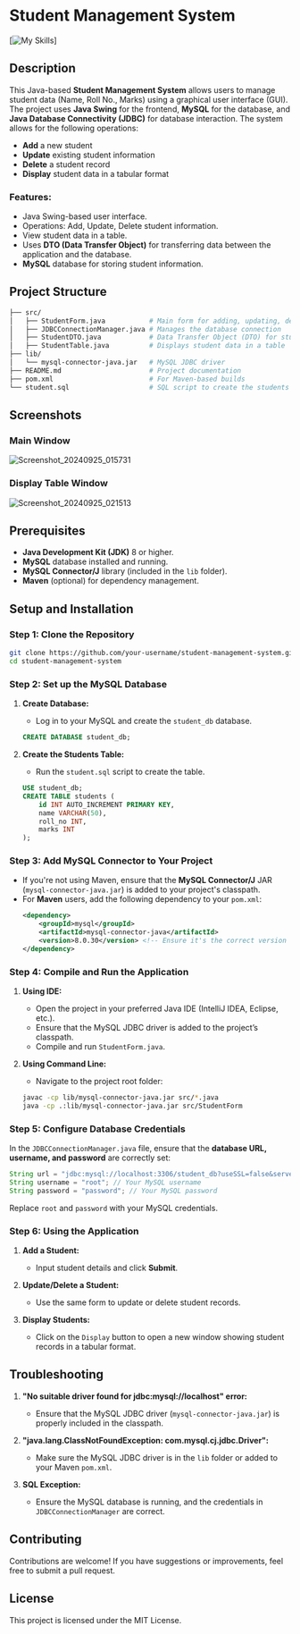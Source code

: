# Student Management System
[![My Skills](https://skillicons.dev/icons?i=java,mysql&theme=light)]
## Description

This Java-based **Student Management System** allows users to manage student data (Name, Roll No., Marks) using a graphical user interface (GUI). The project uses **Java Swing** for the frontend, **MySQL** for the database, and **Java Database Connectivity (JDBC)** for database interaction. The system allows for the following operations:
- **Add** a new student
- **Update** existing student information
- **Delete** a student record
- **Display** student data in a tabular format

### Features:
- Java Swing-based user interface.
- Operations: Add, Update, Delete student information.
- View student data in a table.
- Uses **DTO (Data Transfer Object)** for transferring data between the application and the database.
- **MySQL** database for storing student information.

## Project Structure

```bash
├── src/
│   ├── StudentForm.java           # Main form for adding, updating, deleting, and displaying data
│   ├── JDBCConnectionManager.java # Manages the database connection
│   ├── StudentDTO.java            # Data Transfer Object (DTO) for student details
│   ├── StudentTable.java          # Displays student data in a table
├── lib/
│   └── mysql-connector-java.jar   # MySQL JDBC driver
├── README.md                      # Project documentation
├── pom.xml                        # For Maven-based builds
└── student.sql                    # SQL script to create the students table
```

## Screenshots

### Main Window
![Screenshot_20240925_015731](https://github.com/user-attachments/assets/da4fe544-9b02-4337-afac-a7be4fd2598d)

### Display Table Window
![Screenshot_20240925_021513](https://github.com/user-attachments/assets/40e2c08c-2d31-4249-9770-ea921a9efca7)

## Prerequisites

- **Java Development Kit (JDK)** 8 or higher.
- **MySQL** database installed and running.
- **MySQL Connector/J** library (included in the `lib` folder).
- **Maven** (optional) for dependency management.

## Setup and Installation

### Step 1: Clone the Repository

```bash
git clone https://github.com/your-username/student-management-system.git
cd student-management-system
```

### Step 2: Set up the MySQL Database

1. **Create Database:**
   - Log in to your MySQL and create the `student_db` database.
   ```sql
   CREATE DATABASE student_db;
   ```

2. **Create the Students Table:**
   - Run the `student.sql` script to create the table.
   ```sql
   USE student_db;
   CREATE TABLE students (
       id INT AUTO_INCREMENT PRIMARY KEY,
       name VARCHAR(50),
       roll_no INT,
       marks INT
   );
   ```

### Step 3: Add MySQL Connector to Your Project

- If you're not using Maven, ensure that the **MySQL Connector/J** JAR (`mysql-connector-java.jar`) is added to your project's classpath.
- For **Maven** users, add the following dependency to your `pom.xml`:
   ```xml
   <dependency>
       <groupId>mysql</groupId>
       <artifactId>mysql-connector-java</artifactId>
       <version>8.0.30</version> <!-- Ensure it's the correct version -->
   </dependency>
   ```

### Step 4: Compile and Run the Application

1. **Using IDE:**
   - Open the project in your preferred Java IDE (IntelliJ IDEA, Eclipse, etc.).
   - Ensure that the MySQL JDBC driver is added to the project’s classpath.
   - Compile and run `StudentForm.java`.

2. **Using Command Line:**
   - Navigate to the project root folder:
   ```bash
   javac -cp lib/mysql-connector-java.jar src/*.java
   java -cp .:lib/mysql-connector-java.jar src/StudentForm
   ```

### Step 5: Configure Database Credentials

In the `JDBCConnectionManager.java` file, ensure that the **database URL, username, and password** are correctly set:

```java
String url = "jdbc:mysql://localhost:3306/student_db?useSSL=false&serverTimezone=UTC";
String username = "root"; // Your MySQL username
String password = "password"; // Your MySQL password
```

Replace `root` and `password` with your MySQL credentials.

### Step 6: Using the Application

1. **Add a Student:**
   - Input student details and click **Submit**.

2. **Update/Delete a Student:**
   - Use the same form to update or delete student records.

3. **Display Students:**
   - Click on the `Display` button to open a new window showing student records in a tabular format.

## Troubleshooting

1. **"No suitable driver found for jdbc:mysql://localhost" error:**
   - Ensure that the MySQL JDBC driver (`mysql-connector-java.jar`) is properly included in the classpath.

2. **"java.lang.ClassNotFoundException: com.mysql.cj.jdbc.Driver":**
   - Make sure the MySQL JDBC driver is in the `lib` folder or added to your Maven `pom.xml`.

3. **SQL Exception:**
   - Ensure the MySQL database is running, and the credentials in `JDBCConnectionManager` are correct.

## Contributing

Contributions are welcome! If you have suggestions or improvements, feel free to submit a pull request.

## License

This project is licensed under the MIT License.
